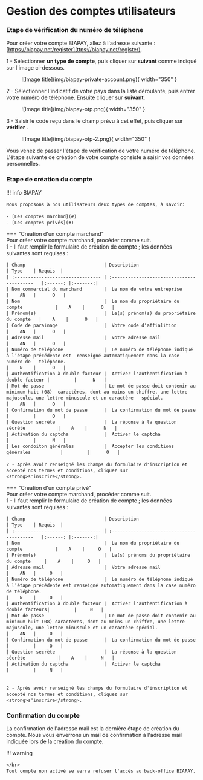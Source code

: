 
# Gestion des comptes utilisateurs

<!-- Afin de collecter, de faire vos paiements ou d'autres operations sur notre plateforme de paiement, il vous faut un compte utilisateur BIAPAY. 

!!! info BIAPAY

    Nous proposons à nos utilisateurs deux types de comptes, à savoir:

    - [Les comptes marchnd](#compte-marchand)
    - [Les comptes privés](#compte-prive) -->

### Etape de vérification du numéro de téléphone

Pour créer votre compte BIAPAY, allez à l'adresse suivante : [https://biapay.net/register](ttps://biapay.net/register).

1 - Sélectionner <strong>un type de compte</strong>, puis cliquer sur <strong>suivant</strong> comme indiqué sur l'image ci-dessous. 

<figure markdown>
  ![Image title](img/biapay-private-account.png){ width="350" }
  <!-- <figcaption>Type de compte BIAPAY</figcaption> -->
</figure>


<!-- 2 - Selectionner l'indicatif de votre pays dans la liste deroulante, puis entrer votre numéro de téléphone afin que vous envoyions un code otp . Ensuite cliquer sur le boutton `suivant`. -->

2 - Sélectionner l'indicatif de votre pays dans la liste déroulante, puis entrer votre numéro de téléphone. Ensuite cliquer sur <strong>suivant</strong>.

<figure markdown>
  ![Image title](img/biapay-otp.png){ width="350" }
  <!-- <figcaption>code otp</figcaption> -->
</figure>

3 - Saisir le code reçu dans le champ prévu à cet effet, puis cliquer sur <strong>vérifier</strong> .

<figure markdown>
  ![Image title](img/biapay-otp-2.png){ width="350" }
  <!-- <figcaption>Vérification du numéro de téléphone</figcaption> -->
</figure>

Vous venez de passer l'étape de vérification de votre numéro de téléphone. L'étape suivante de création de votre compte consiste à saisir vos données personnelles.

### Etape de création du compte

!!! info BIAPAY
    </br>

    Nous proposons à nos utilisateurs deux types de comptes, à savoir:

    - [Les comptes marchnd](#)
    - [Les comptes privés](#)

=== "Creation d'un compte marchand"
    </br>
    Pour créer votre compte marchand, procéder comme suit. </br>
    1 - Il faut remplir le formulaire de création de compte ; les données suivantes sont requises :

    | Champ                             | Description                                  | Type    | Requis  |
    | :-------------------------------- | :-----------------------------------------   |:------: |:-------:|
    | Nom commercial du marchand        |  Le nom de votre entreprise                  |    AN   |      O   |
    | Nom                               |  Le nom du propriétaire du compte            |    A    |      O   |
    | Prénom(s)                         |  Le(s) prénom(s) du propriétaire du compte   |    A    |      O   |
    | Code de parainage                 |  Votre code d'affialition                    |    AN   |      O   |
    | Adresse mail                      |  Votre adresse mail                          |    AN   |      O   |
    | Numéro de téléphone               |  Le numéro de téléphone indiqué à l’étape précédente est  renseigné automatiquement dans la case numéro de   téléphone.                                                                         |    N    |      O   |
    | Authentification à double facteur |  Activer l'authentification à double facteur |         |      N   |
    | Mot de passe                      | Le mot de passe doit contenir au minimum huit (08)  caractères, dont au moins un chiffre, une lettre majuscule, une lettre minuscule et un caractère   spécial.                                                                           |    AN   |      O   |
    | Confirmation du mot de passe      |  La confirmation du mot de passe             |         |      O   |
    | Question secrète                  |  La réponse à la question sécrète            |    A    |      N   |
    | Activation du captcha             |  Activer le captcha                          |         |      N   |
    | Les condoiton générales           |  Accepter les conditions générales           |         |      O   |

    2 - Après avoir renseigné les champs du formulaire d'inscription et accepté nos termes et conditions, cliquez sur <strong>s'inscrire</strong>.
    

=== "Creation d'un compte privé"
    </br>
    Pour créer votre compte marchand, procéder comme suit. </br>
    1 - Il faut remplir le formulaire de création de compte ; les données suivantes sont requises :

    | Champ                             | Description                                  | Type    | Requis  |
    | :-------------------------------- | :-----------------------------------------   |:------: |:-------:|
    | Nom                               |  Le nom du propriétaire du compte            |    A    |     O   |
    | Prénom(s)                         |  Le(s) prénoms du propriétaire du compte     |    A    |     O   |
    | Adresse mail                      |  Votre adresse mail                          |    AN   |     O   |
    | Numéro de téléphone               |  Le numéro de téléphone indiqué à l’étape précédente est renseigné automatiquement dans la case numéro de téléphone.                                                                         |    N    |     O   |
    | Authentification à double facteur |  Activer l'authentification à double facteurs|         |     N   |
    | Mot de passe                      | Le mot de passe doit contenir au minimum huit (08) caractères, dont au moins un chiffre, une lettre majuscule, une lettre minuscule et un caractère spécial.                                                                           |    AN   |     O   |
    | Confirmation du mot de passe      |  La confirmation du mot de passe             |         |     O   |
    | Question secrète                  |  La réponse à la question sécrète            |    A    |     N   |
    | Activation du captcha             |  Activer le captcha                          |         |     N   |


    2 - Après avoir renseigné les champs du formulaire d'inscription et accepté nos termes et conditions, cliquez sur <strong>s'inscrire</strong>.



### Confirmation du compte

La confirmation de l'adresse mail est la dernière étape de création du compte. Nous vous enverrons un mail de confirmation à l'adresse mail indiquée lors de la création du compte.

!!! warning 

    </br>
    Tout compte non activé se verra refuser l'accès au back-office BIAPAY.

<!--## Videos
 ## Contenus récomandés -->

